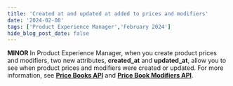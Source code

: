 ```yaml
---
title: 'Created at and updated at added to prices and modifiers'
date: '2024-02-08'
tags: ['Product Experience Manager','February 2024']
hide_blog_post_date: false
---
```

**MINOR** In Product Experience Manager, when you create product prices and modifiers, two new attributes, **created\_at** and **updated\_at**, allow you to see when product prices and modifiers were created or updated. For more information, see **[Price Books API](https://elasticpath.dev/docs/pxm/pricebooks/pxm-pricebooks-prices/pxm-prices-overview)** and **[Price Book Modifiers API](https://elasticpath.dev/docs/pxm/pricebooks/pxm-pricebooks-modifiers/pxm-pricemodifiers-overview)**.
